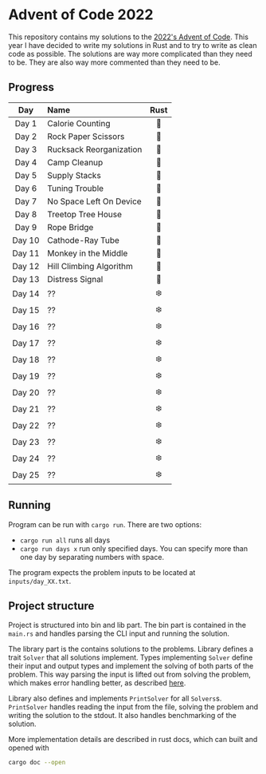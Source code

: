 # Advent of Code 2022

This repository contains my solutions to the [2022's Advent of Code](https://adventofcode.com/2022).
This year I have decided to write my solutions in Rust and to try to write as clean code as possible. The solutions are
way more complicated than they need to be. They are also way more commented than they need to be.

## Progress

|  Day   | Name                    | Rust |
|:------:|:------------------------|:----:|
| Day 1  | Calorie Counting        |  🎄  |
| Day 2  | Rock Paper Scissors     |  🎄  |
| Day 3  | Rucksack Reorganization |  🎄  |
| Day 4  | Camp Cleanup            |  🎄  |
| Day 5  | Supply Stacks           |  🎄  |
| Day 6  | Tuning Trouble          |  🎄  |
| Day 7  | No Space Left On Device |  🎄  |
| Day 8  | Treetop Tree House      |  🎄  |
| Day 9  | Rope Bridge             |  🎄  |
| Day 10 | Cathode-Ray Tube        |  🎄  |
| Day 11 | Monkey in the Middle    |  🎄  |
| Day 12 | Hill Climbing Algorithm |  🎄  |
| Day 13 | Distress Signal         |  🎄  |
| Day 14 | ??                      |  ❄️  |
| Day 15 | ??                      |  ❄️  |
| Day 16 | ??                      |  ❄️  |
| Day 17 | ??                      |  ❄️  |
| Day 18 | ??                      |  ❄️  |
| Day 19 | ??                      |  ❄️  |
| Day 20 | ??                      |  ❄️  |
| Day 21 | ??                      |  ❄️  |
| Day 22 | ??                      |  ❄️  |
| Day 23 | ??                      |  ❄️  |
| Day 24 | ??                      |  ❄️  |
| Day 25 | ??                      |  ❄️  |

## Running

Program can be run with `cargo run`. There are two options:

- `cargo run all` runs all days
- `cargo run days x` run only specified days. You can specify more than one day by separating numbers with space.

The program expects the problem inputs to be located at `inputs/day_XX.txt`.

## Project structure

Project is structured into bin and lib part. The bin part is contained in the `main.rs` and handles parsing the CLI
input and running the solution.

The library part is the contains solutions to the problems. Library defines a trait `Solver` that all
solutions implement. Types implementing `Solver` define their input and output types and implement the solving of both
parts of the problem. This way parsing the input is lifted out from solving the problem, which makes error handling
better, as described [here](https://mmapped.blog/posts/12-rust-error-handling.html#lift-input-validation).

Library also defines and implements `PrintSolver` for all `Solvers`s. `PrintSolver` handles reading the input from the
file, solving the problem and writing the solution to the stdout. It also handles benchmarking of the solution.

More implementation details are described in rust docs, which can built and opened with

```bash
cargo doc --open
```

